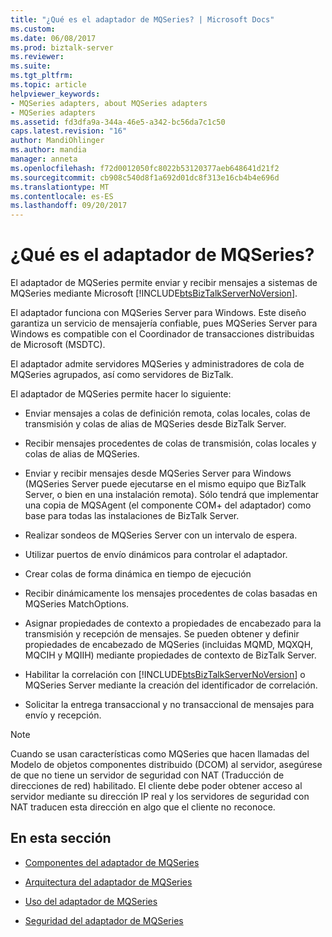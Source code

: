 ```yaml
---
title: "¿Qué es el adaptador de MQSeries? | Microsoft Docs"
ms.custom: 
ms.date: 06/08/2017
ms.prod: biztalk-server
ms.reviewer: 
ms.suite: 
ms.tgt_pltfrm: 
ms.topic: article
helpviewer_keywords:
- MQSeries adapters, about MQSeries adapters
- MQSeries adapters
ms.assetid: fd3dfa9a-344a-46e5-a342-bc56da7c1c50
caps.latest.revision: "16"
author: MandiOhlinger
ms.author: mandia
manager: anneta
ms.openlocfilehash: f72d0012050fc8022b53120377aeb648641d21f2
ms.sourcegitcommit: cb908c540d8f1a692d01dc8f313e16cb4b4e696d
ms.translationtype: MT
ms.contentlocale: es-ES
ms.lasthandoff: 09/20/2017
---
```

# <a name="what-is-the-mqseries-adapter"></a>¿Qué es el adaptador de MQSeries?
El adaptador de MQSeries permite enviar y recibir mensajes a sistemas de MQSeries mediante Microsoft [!INCLUDE[btsBizTalkServerNoVersion](../includes/btsbiztalkservernoversion-md.md)].  
  
 El adaptador funciona con MQSeries Server para Windows. Este diseño garantiza un servicio de mensajería confiable, pues MQSeries Server para Windows es compatible con el Coordinador de transacciones distribuidas de Microsoft (MSDTC).  
  
 El adaptador admite servidores MQSeries y administradores de cola de MQSeries agrupados, así como servidores de BizTalk.  
  
 El adaptador de MQSeries permite hacer lo siguiente:  
  
-   Enviar mensajes a colas de definición remota, colas locales, colas de transmisión y colas de alias de MQSeries desde BizTalk Server.  
  
-   Recibir mensajes procedentes de colas de transmisión, colas locales y colas de alias de MQSeries.  
  
-   Enviar y recibir mensajes desde MQSeries Server para Windows (MQSeries Server puede ejecutarse en el mismo equipo que BizTalk Server, o bien en una instalación remota). Sólo tendrá que implementar una copia de MQSAgent (el componente COM+ del adaptador) como base para todas las instalaciones de BizTalk Server.  
  
-   Realizar sondeos de MQSeries Server con un intervalo de espera.  
  
-   Utilizar puertos de envío dinámicos para controlar el adaptador.  
  
-   Crear colas de forma dinámica en tiempo de ejecución  
  
-   Recibir dinámicamente los mensajes procedentes de colas basadas en MQSeries MatchOptions.  
  
-   Asignar propiedades de contexto a propiedades de encabezado para la transmisión y recepción de mensajes. Se pueden obtener y definir propiedades de encabezado de MQSeries (incluidas MQMD, MQXQH, MQCIH y MQIIH) mediante propiedades de contexto de BizTalk Server.  
  
-   Habilitar la correlación con [!INCLUDE[btsBizTalkServerNoVersion](../includes/btsbiztalkservernoversion-md.md)] o MQSeries Server mediante la creación del identificador de correlación.  
  
-   Solicitar la entrega transaccional y no transaccional de mensajes para envío y recepción.  
  
> [!NOTE]
>  Cuando se usan características como MQSeries que hacen llamadas del Modelo de objetos componentes distribuido (DCOM) al servidor, asegúrese de que no tiene un servidor de seguridad con NAT (Traducción de direcciones de red) habilitado. El cliente debe poder obtener acceso al servidor mediante su dirección IP real y los servidores de seguridad con NAT traducen esta dirección en algo que el cliente no reconoce.  
  
## <a name="in-this-section"></a>En esta sección  
  
-   [Componentes del adaptador de MQSeries](../core/components-of-the-mqseries-adapter.md)  
  
-   [Arquitectura del adaptador de MQSeries](../core/mqseries-adapter-architecture.md)  
  
-   [Uso del adaptador de MQSeries](../core/using-the-mqseries-adapter.md)  
  
-   [Seguridad del adaptador de MQSeries](../core/mqseries-adapter-security.md)